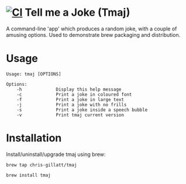 # [![CI](https://github.com/chris-gillatt/tmaj/actions/workflows/main.yml/badge.svg)](https://github.com/chris-gillatt/tmaj/actions/workflows/main.yml) Tell me a Joke (Tmaj)
A command-line 'app' which produces a random joke, with a couple of amusing options.  Used to demonstrate brew packaging and distribution. 

# Usage
```
Usage: tmaj [OPTIONS]

Options:
    -h             Display this help message
    -c             Print a joke in coloured font
    -f             Print a joke in large text
    -j             Print a joke with no frills
    -s             Print a joke inside a speech bubble 
    -v             Print tmaj current version
```

# Installation
Install/uninstall/upgrade tmaj using brew:

`brew tap chris-gillatt/tmaj` 

`brew install tmaj`

